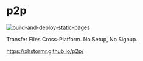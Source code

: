 # p2p

[![build-and-deploy-static-pages](https://github.com/XhstormR/p2p/actions/workflows/build-and-deploy-static-pages.yml/badge.svg)](https://github.com/XhstormR/p2p/actions/workflows/build-and-deploy-static-pages.yml)

Transfer Files Cross-Platform. No Setup, No Signup.

https://xhstormr.github.io/p2p/
